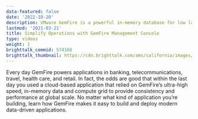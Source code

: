 ```yaml
---
data-featured: false
date: '2022-10-20'
description: VMware GemFire is a powerful in-memory database for low latency applications. Customers around the world rely on GemFire for its consistency, reliability, and scalability. In this webinar, you will be introduced to the exciting new GemFire Management Console. You will learn how developers and operators can configure, manage, and monitor GemFire clusters. A single console can provide insight across an entire fleet of GemFire deployments. Don't miss this opportunity to be among the first to see these brand new capabilities in action.    
lastmod: '2021-03-21'
title: Simplify Operations with GemFire Management Console
type: videos
weight: 1
brighttalk_commid: 574168
brighttalk_thumbnail: https://cdn.brighttalk.com/ams/california/images/communication/574168/image_901255.jpg?width=640&height=360
---
```


Every day GemFire powers applications in banking, telecommunications, travel, health care, and retail. In fact, the odds are good that within the last day you used a cloud-based application that relied on GemFire’s ultra-high speed, in-memory data and compute grid to provide consistency and performance at global scale. No matter what kind of application you’re building, learn how GemFire makes it easy to build and deploy modern data-driven applications.

